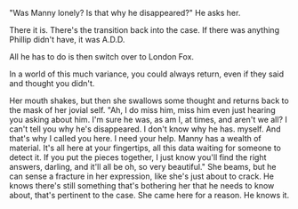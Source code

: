"Was Manny lonely? Is that why he disappeared?" He asks her.

There it is. There's the transition back into the case. If there was anything Phillip didn't have, it was A.D.D.

All he has to do is then switch over to London Fox.

In a world of this much variance, you could always return, even if they said and thought you didn't.

Her mouth shakes, but then she swallows some thought and returns back to the mask of her jovial self. "Ah, I do miss him, miss him even just hearing you asking about him. I'm sure he was, as am I, at times, and aren't we all? I can't tell you why he's disappeared. I don't know why he has. myself. And that's why I called you here. I need your help. Manny has a wealth of material. It's all here at your fingertips, all this data waiting for someone to detect it. If you put the pieces together, I just know you'll find the right answers, darling, and it'll all be oh, so very beautiful." She beams, but he can sense a fracture in her expression, like she's just about to crack. He knows there's still something that's bothering her that he needs to know about, that's pertinent to the case. She came here for a reason. He knows it.